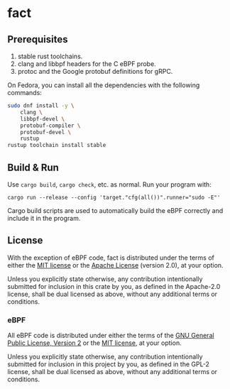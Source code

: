 # fact

## Prerequisites

1. stable rust toolchains.
1. clang and libbpf headers for the C eBPF probe.
1. protoc and the Google protobuf definitions for gRPC.

On Fedora, you can install all the dependencies with the following
commands:

```sh
sudo dnf install -y \
    clang \
    libbpf-devel \
    protobuf-compiler \
    protobuf-devel \
    rustup
rustup toolchain install stable
```

## Build & Run

Use `cargo build`, `cargo check`, etc. as normal. Run your program with:

```shell
cargo run --release --config 'target."cfg(all())".runner="sudo -E"'
```

Cargo build scripts are used to automatically build the eBPF correctly
and include it in the program.

## License

With the exception of eBPF code, fact is distributed under the terms
of either the [MIT license] or the [Apache License] (version 2.0), at
your option.

Unless you explicitly state otherwise, any contribution intentionally
submitted for inclusion in this crate by you, as defined in the
Apache-2.0 license, shall be dual licensed as above, without any
additional terms or conditions.

### eBPF

All eBPF code is distributed under either the terms of the
[GNU General Public License, Version 2] or the [MIT license], at your
option.

Unless you explicitly state otherwise, any contribution intentionally
submitted for inclusion in this project by you, as defined in the GPL-2
license, shall be dual licensed as above, without any additional terms
or conditions.

[Apache license]: LICENSE-APACHE
[MIT license]: LICENSE-MIT
[GNU General Public License, Version 2]: LICENSE-GPL2
